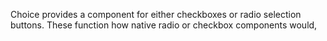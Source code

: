 Choice provides a component for either checkboxes or radio selection buttons.
These function how native radio or checkbox components would,
